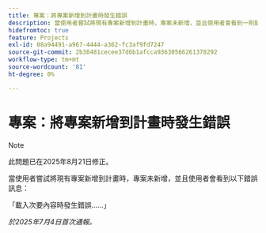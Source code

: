 ```yaml
---
title: 專案：將專案新增到計畫時發生錯誤
description: 當使用者嘗試將現有專案新增到計畫時，專案未新增，並且使用者會看到一則錯誤訊息。
hidefromtoc: true
feature: Projects
exl-id: 08a94491-a967-4444-a362-fc3af9fd7247
source-git-commit: 2b38481cecee37d6b1afcca93630566261378292
workflow-type: tm+mt
source-wordcount: '81'
ht-degree: 0%

---
```


# 專案：將專案新增到計畫時發生錯誤

>[!NOTE]
>
>此問題已在2025年8月21日修正。

當使用者嘗試將現有專案新增到計畫時，專案未新增，並且使用者會看到以下錯誤訊息：

「載入次要內容時發生錯誤……」

_於2025年7月4日首次通報。_
